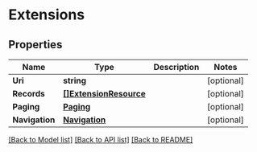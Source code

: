 # Extensions

## Properties
Name | Type | Description | Notes
------------ | ------------- | ------------- | -------------
**Uri** | **string** |  | [optional] 
**Records** | [**[]ExtensionResource**](ExtensionResource.md) |  | [optional] 
**Paging** | [**Paging**](Paging.md) |  | [optional] 
**Navigation** | [**Navigation**](Navigation.md) |  | [optional] 

[[Back to Model list]](../README.md#documentation-for-models) [[Back to API list]](../README.md#documentation-for-api-endpoints) [[Back to README]](../README.md)


